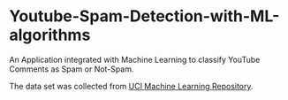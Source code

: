 # Youtube-Spam-Detection-with-ML-algorithms

An Application integrated with Machine Learning to classify YouTube Comments as Spam or Not-Spam.

The data set was collected from [UCI Machine Learning Repository](https://archive.ics.uci.edu/ml/datasets/YouTube+Spam+Collection).
